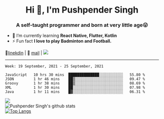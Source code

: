 <h1 align="center">Hi 👋, I'm Pushpender Singh</h1>
<h3 align="center">A self-taught programmer and born at very little age😜</h3>

- 🌱 I’m currently learning **React Native, Flutter, Kotlin**
- ⚡ Fun fact **I love to play Badminton and Football.**

👔[linekdin](https://www.linkedin.com/in/pushpender-singh-240061202/) | 📧 [mail](mailto:pushpendersingh@p2devs.com) | ![](https://komarev.com/ghpvc/?username=pushpender-singh-ap&color=blue)


---

<!--START_SECTION:waka-->
```text
Week: 19 September, 2021 - 25 September, 2021

JavaScript   10 hrs 30 mins  ██████████████░░░░░░░░░░░   55.80 % 
JSON         1 hr 46 mins    ██▒░░░░░░░░░░░░░░░░░░░░░░   09.47 % 
Groovy       1 hr 38 mins    ██▒░░░░░░░░░░░░░░░░░░░░░░   08.69 % 
XML          1 hr 30 mins    ██░░░░░░░░░░░░░░░░░░░░░░░   07.98 % 
Java         1 hr 11 mins    █▓░░░░░░░░░░░░░░░░░░░░░░░   06.31 % 
```
<!--END_SECTION:waka-->

<img align="left" src="https://github-readme-streak-stats.herokuapp.com/?user=pushpender-singh-ap&theme=dark" /></br>
![Pushpender Singh's github stats](https://github-readme-stats.vercel.app/api?username=pushpender-singh-ap&show_icons=true&theme=radical&count_private=true)</br>
[![Top Langs](https://github-readme-stats.vercel.app/api/top-langs/?username=pushpender-singh-ap&theme=radical)](https://github.com/pushpender-singh-ap/github-readme-stats)
